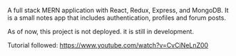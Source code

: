 A full stack MERN application with React, Redux, Express, and MongoDB. It is a small notes app that includes authentication, profiles and forum posts.

As of now, this project is not deployed. it is still in development.

Tutorial followed: https://www.youtube.com/watch?v=CvCiNeLnZ00
